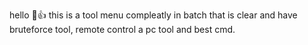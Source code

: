 hello 🥔👍
this is a tool menu compleatly in batch that is clear and have bruteforce tool, remote control a pc tool and best cmd.
